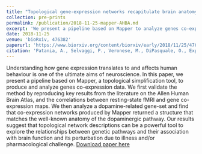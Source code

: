 ```yaml
---
title: "Topological gene-expression networks recapitulate brain anatomy and function."
collection: pre-prints
permalink: /publication/2018-11-25-mapper-AHBA.md
excerpt: 'We present a pipeline based on Mapper to analyze genes co-expression data. We find that co-expression networks produced by Mapper returned a structure that matches the well-known anatomy of the dopaminergic pathway.'
date: 2018-11-25
venue: 'bioRxiv, 476382'
paperurl: 'https://www.biorxiv.org/content/biorxiv/early/2018/11/25/476382'
citation: 'Patania, A., Selvaggi, P., Veronese, M., DiPasquale, O., Expert, P., & Petri, G. (2018). &quot;Topological gene-expression networks recapitulate brain anatomy and function.&quot; <i>arXiv preprint</i>. bioRxiv, 476382.'
---
```

Understanding how gene expression translates to and affects human behaviour is one of the ultimate aims of neuroscience. In this paper, we present a pipeline based on Mapper, a topological simplification tool, to produce and analyze genes co-expression data. We first validate the method by reproducing key results from the literature on the Allen Human Brain Atlas, and the correlations between resting-state fMRI and gene co-expression maps. We then analyze a dopamine-related gene-set and find that co-expression networks produced by Mapper returned a structure that matches the well-known anatomy of the dopaminergic pathway. Our results suggest that topological network descriptions can be a powerful tool to explore the relationships between genetic pathways and their association with brain function and its perturbation due to illness and/or pharmacological challenge.
[Download paper here](https://www.biorxiv.org/content/biorxiv/early/2018/11/25/476382)
